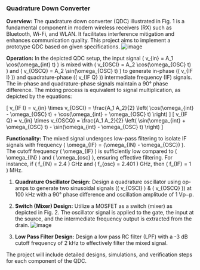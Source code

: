 ### Quadrature Down Converter

**Overview:**
The quadrature down converter (QDC) illustrated in Fig. 1 is a fundamental component in modern wireless receivers (RX) such as Bluetooth, Wi-Fi, and WLAN. It facilitates interference mitigation and enhances communication quality. This project aims to implement a prototype QDC based on given specifications.
![image](https://github.com/priyamandot/Quadrature-Down-Converter/assets/139869341/24102b3d-9673-49c7-a898-16233eb4cf8f)

**Operation:**
In the depicted QDC setup, the input signal \( v_{in} = A_1 \cos(\omega_{int} t) \) is mixed with \( v_{OSCI} = A_2 \cos(\omega_{OSC} t) \) and \( v_{OSCQ} = A_2 \sin(\omega_{OSC} t) \) to generate in-phase (\( v_{IF I} \)) and quadrature-phase (\( v_{IF Q} \)) intermediate frequency (IF) signals. The in-phase and quadrature-phase signals maintain a 90° phase difference. The mixing process is equivalent to signal multiplication, as depicted by the equations:

\[
v_{IF I} = v_{in} \times v_{OSCI} = \frac{A_1 A_2}{2} \left( \cos(\omega_{int} - \omega_{OSC} t) + \cos(\omega_{int} + \omega_{OSC} t) \right)
\]
\[
v_{IF Q} = v_{in} \times v_{OSCQ} = \frac{A_1 A_2}{2} \left( \sin(\omega_{int} + \omega_{OSC} t) - \sin(\omega_{int} - \omega_{OSC} t) \right)
\]

**Functionality:**
The mixed signal undergoes low-pass filtering to isolate IF signals with frequency \( \omega_{IF} = (\omega_{IN} - \omega_{OSC}) \). The cutoff frequency \( \omega_{IF} \) is sufficiently low compared to \( \omega_{IN} \) and \( \omega_{osc} \), ensuring effective filtering. For instance, if \( f_{IN} = 2.4 \) GHz and \( f_{osc} = 2.401 \) GHz, then \( f_{IF} = 1 \) MHz.

1. **Quadrature Oscillator Design:**
Design a quadrature oscillator using op-amps to generate two sinusoidal signals (\( v_{OSCI} \) & \( v_{OSCQ} \)) at 100 kHz with a 90° phase difference and oscillation amplitude of 1 Vp−p.

2. **Switch (Mixer) Design:**
Utilize a MOSFET as a switch (mixer) as depicted in Fig. 2. The oscillator signal is applied to the gate, the input at the source, and the intermediate frequency output is extracted from the drain.
![image](https://github.com/priyamandot/Quadrature-Down-Converter/assets/139869341/bd703ff6-a3dc-45dd-9c84-15fd974cd5e6)

3. **Low Pass Filter Design:**
Design a low pass RC filter (LPF) with a -3 dB cutoff frequency of 2 kHz to effectively filter the mixed signal.

The project will include detailed designs, simulations, and verification steps for each component of the QDC.

